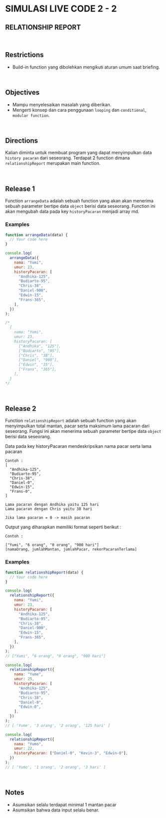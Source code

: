 # SIMULASI LIVE CODE 2 - 2

## **RELATIONSHIP REPORT**

<br>

## Restrictions

- Build-in function yang dibolehkan mengikuti aturan umum saat briefing.

<br>

## Objectives

- Mampu menyelesaikan masalah yang diberikan.
- Mengerti konsep dan cara penggunaan `looping` dan `conditional`, `modular function`.

<br>

## Directions

Kalian diminta untuk membuat program yang dapat menyimpulkan data `history pacaran` dari seseorang. Terdapat 2 function dimana `relationshipReport` merupakan main function.

<br>

## Release 1

Function `arrangeData` adalah sebuah function yang akan akan menerima sebuah parameter bertipe data `object` berisi data seseorang. Function ini akan mengubah data pada key `historyPacaran` menjadi array md.

### Examples

```js
function arrangeData(data) {
  // Your code here
}

console.log(
  arrangeData({
    nama: "Yumi",
    umur: 23,
    historyPacaran: [
      "Andhika-125",
      "Budiarto-95",
      "Chris-38",
      "Daniel-900",
      "Edwin-15",
      "Frans-365",
    ],
  })
);

/*
  {
    nama: "Yumi",
    umur: 23,
    historyPacaran: [
      ["Andhika", "125"],
      ["Budiarto", "95"],
      ["Chris", "38"],
      ["Daniel", "900"],
      ["Edwin", "15"],
      ["Frans", "365"],
    ],
  }
*/
```

<br>

## Release 2

Function `relationshipReport` adalah sebuah function yang akan menyimpulkan total mantan, pacar serta maksimum lama pacaran dari seseorang. Fungsi ini akan menerima sebuah parameter bertipe data `object` berisi data seseorang.

Data pada key historyPacaran mendeskripsikan nama pacar serta lama pacaran
```
Contoh :
[
  "Andhika-125",
  "Budiarto-95",
  "Chris-38",
  "Daniel-0",
  "Edwin-15",
  "Frans-0",
]

Lama pacaran dengan Andhika yaitu 125 hari
Lama pacaran dengan Chris yaitu 38 hari

Jika lama pacaran = 0 -> masih pacaran
```

Output yang diharapkan memiliki format seperti berikut :
```
Contoh :

["Yumi", "6 orang", "0 orang", "900 hari"]
[namaOrang, jumlahMantan, jumlahPacar, rekorPacaranTerlama]
```


### Examples

```js
function relationshipReport(data) {
  // Your code here
}

console.log(
  relationshipReport({
    nama: "Yumi",
    umur: 23,
    historyPacaran: [
      "Andhika-125",
      "Budiarto-95",
      "Chris-38",
      "Daniel-900",
      "Edwin-15",
      "Frans-365",
    ],
  })
);
// ["Yumi", "6 orang", "0 orang", "900 hari"]

console.log(
  relationshipReport({
    nama: "Yume",
    umur: 25,
    historyPacaran: [
      "Andhika-125",
      "Budiarto-95",
      "Chris-38",
      "Daniel-0",
      "Edwin-0",
    ],
  })
);
// [ 'Yume', '3 orang', '2 orang', '125 hari' ]

console.log(
  relationshipReport({
    nama: "Yumo",
    umur: 22,
    historyPacaran: ["Daniel-0", "Kevin-3", "Edwin-0"],
  })
);
// [ 'Yumo', '1 orang', '2 orang', '3 hari' ]
```

<br>

## Notes

- Asumsikan selalu terdapat minimal 1 mantan pacar
- Asumsikan bahwa data input selalu benar.
